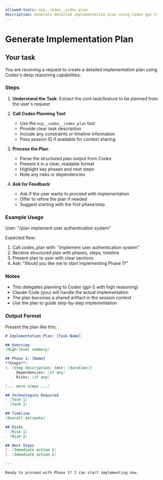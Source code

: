 ```yaml
---
allowed-tools: mcp__codex__codex_plan
description: Generate detailed implementation plan using Codex gpt-5
---
```


# Generate Implementation Plan

## Your task

You are receiving a request to create a detailed implementation plan using Codex's deep reasoning capabilities.

### Steps

1. **Understand the Task**: Extract the core task/feature to be planned from the user's request

2. **Call Codex Planning Tool**:
   - Use the `mcp__codex__codex_plan` tool
   - Provide clear task description
   - Include any constraints or timeline information
   - Pass session ID if available for context sharing

3. **Process the Plan**:
   - Parse the structured plan output from Codex
   - Present it in a clear, readable format
   - Highlight key phases and next steps
   - Note any risks or dependencies

4. **Ask for Feedback**:
   - Ask if the user wants to proceed with implementation
   - Offer to refine the plan if needed
   - Suggest starting with the first phase/step

### Example Usage

User: "/plan implement user authentication system"

Expected flow:
1. Call codex_plan with: "implement user authentication system"
2. Receive structured plan with phases, steps, timeline
3. Present plan to user with clear sections
4. Ask: "Would you like me to start implementing Phase 1?"

### Notes

- This delegates planning to Codex (gpt-5 with high reasoning)
- Claude Code (you) will handle the actual implementation
- The plan becomes a shared artifact in the session context
- Use the plan to guide step-by-step implementation

### Output Format

Present the plan like this:

```markdown
# Implementation Plan: [Task Name]

## Overview
[High-level summary]

## Phase 1: [Name]
**Steps**:
1. [Step description] (est: [duration])
   - Dependencies: [if any]
   - Risks: [if any]

[... more steps ...]

## Technologies Required
- [Tech 1]
- [Tech 2]

## Timeline
[Overall estimate]

## Risks
- [Risk 1]
- [Risk 2]

## Next Steps
1. [Immediate action 1]
2. [Immediate action 2]

---

Ready to proceed with Phase 1? I can start implementing now.
```

